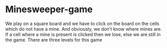 # Minesweeper-game
We play on a square board and we have to click on the board on the cells which do not have a mine. And obviously, we don’t know where mines are. If a cell where a mine is present is clicked then we lose, else we are still in the game.  There are three levels for this game

